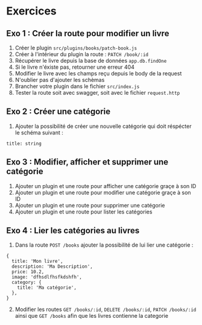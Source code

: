 # Exercices

## Exo 1 : Créer la route pour modifier un livre

1. Créer le plugin `src/plugins/books/patch-book.js`
2. Créer à l'intérieur du plugin la route : `PATCH /book/:id`
3. Récupérer le livre depuis la base de données `app.db.findOne`
4. Si le livre n'éxiste pas, retourner une erreur 404
5. Modifier le livre avec les champs reçu depuis le body de la request
6. N'oublier pas d'ajouter les schèmas
7. Brancher votre plugin dans le fichier `src/index.js`
8. Tester la route soit avec swagger, soit avec le fichier `request.http`

## Exo 2 : Créer une catégorie

1. Ajouter la possibilité de créer une nouvelle catégorie
   qui doit réspécter le schéma suivant :

```
title: string
```

## Exo 3 : Modifier, afficher et supprimer une catégorie

1. Ajouter un plugin et une route pour afficher une catégorie
   graçe à son ID
2. Ajouter un plugin et une route pour modifier une catégorie
   graçe à son ID
3. Ajouter un plugin et une route pour supprimer une catégorie
4. Ajouter un plugin et une route pour lister les catégories

## Exo 4 : Lier les catégories au livres

1. Dans la route `POST /books` ajouter la possibilité de lui lier
   une catégorie :

```
{
  title: 'Mon livre',
  description: 'Ma Description',
  price: 10.2,
  image: 'dfhsdlfhsfkdshfh',
  category: {
    title: 'Ma catégorie',
  },
}
```

2. Modifier les routes `GET /books/:id`, `DELETE /books/:id`, `PATCH /books/:id` ainsi
   que `GET /books` afin que les livres contienne la categorie
